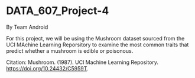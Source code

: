 # DATA_607_Project-4

By Team Android

For this project, we will be using the Mushroom dataset sourced from the UCI MAchine Learning Reporsitory to examine the most common traits that predict whether a mushroom is edible or poisonous.

Citation:
Mushroom. (1987). UCI Machine Learning Repository. https://doi.org/10.24432/C5959T.
